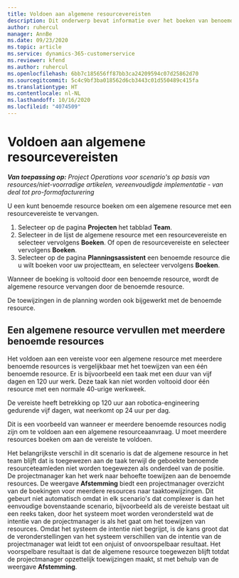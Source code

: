 ```yaml
---
title: Voldoen aan algemene resourcevereisten
description: Dit onderwerp bevat informatie over het boeken van benoemde resources voor een algemene resourcevereiste.
author: ruhercul
manager: AnnBe
ms.date: 09/23/2020
ms.topic: article
ms.service: dynamics-365-customerservice
ms.reviewer: kfend
ms.author: ruhercul
ms.openlocfilehash: 6bb7c185656ff87bb3ca24209594c07d25862d70
ms.sourcegitcommit: 5c4c9bf3ba018562d6cb3443c01d550489c415fa
ms.translationtype: HT
ms.contentlocale: nl-NL
ms.lasthandoff: 10/16/2020
ms.locfileid: "4074509"
---
```

# <a name="generic-resource-requirement-fulfillment"></a>Voldoen aan algemene resourcevereisten

_**Van toepassing op:** Project Operations voor scenario's op basis van resources/niet-voorradige artikelen, vereenvoudigde implementatie - van deal tot pro-formafacturering_

U een kunt benoemde resource boeken om een algemene resource met een resourcevereiste te vervangen.

1. Selecteer op de pagina **Projecten** het tabblad **Team**.
2. Selecteer in de lijst de algemene resource met een resourcevereiste en selecteer vervolgens **Boeken**. Of open de resourcevereiste en selecteer vervolgens **Boeken**.
3. Selecteer op de pagina **Planningsassistent** een benoemde resource die u wilt boeken voor uw projectteam, en selecteer vervolgens **Boeken**.

Wanneer de boeking is voltooid door een benoemde resource, wordt de algemene resource vervangen door de benoemde resource.

De toewijzingen in de planning worden ook bijgewerkt met de benoemde resource.

## <a name="fulfill-a-generic-resource-with-multiple-named-resources"></a>Een algemene resource vervullen met meerdere benoemde resources
Het voldoen aan een vereiste voor een algemene resource met meerdere benoemde resources is vergelijkbaar met het toewijzen van een één benoemde resource. Er is bijvoorbeeld een taak met een duur van vijf dagen en 120 uur werk. Deze taak kan niet worden voltooid door één resource met een normale 40-urige werkweek. 

De vereiste heeft betrekking op 120 uur aan robotica-engineering gedurende vijf dagen, wat neerkomt op 24 uur per dag.

Dit is een voorbeeld van wanneer er meerdere benoemde resources nodig zijn om te voldoen aan een algemene resourceaanvraag. U moet meerdere resources boeken om aan de vereiste te voldoen.

Het belangrijkste verschil in dit scenario is dat de algemene resource in het team blijft dat is toegewezen aan de taak terwijl de geboekte benoemde resourceteamleden niet worden toegewezen als onderdeel van de positie. De projectmanager kan het werk naar behoefte toewijzen aan de benoemde resources. De weergave **Afstemming** biedt een projectmanager overzicht van de boekingen voor meerdere resources naar taaktoewijzingen. Dit gebeurt niet automatisch omdat in elk scenario's dat complexer is dan het eenvoudige bovenstaande scenario, bijvoorbeeld als de vereiste bestaat uit een reeks taken, door het systeem moet worden verondersteld wat de intentie van de projectmanager is als het gaat om het toewijzen van resources. Omdat het systeem de intentie niet begrijpt, is de kans groot dat de veronderstellingen van het systeem verschillen van de intentie van de projectmanager wat leidt tot een onjuist of onvoorspelbaar resultaat. Het voorspelbare resultaat is dat de algemene resource toegewezen blijft totdat de projectmanager opzettelijk toewijzingen maakt, st met behulp van de weergave **Afstemming**.


